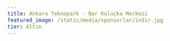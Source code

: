 ```yaml
---
title: Ankara Teknopark - Nar Kuluçka Merkezi
featured_image: /static/media/sponsorlar/indir.jpg
tier: Altın
---
```


